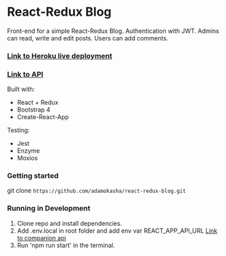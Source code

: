 # React-Redux Blog

Front-end for a simple React-Redux Blog. Authentication with JWT. Admins can read, write and edit posts. Users can add comments.

### [Link to Heroku live deployment](https://kasho-blog.herokuapp.com/)

### [Link to API](https://github.com/adamokasha/node-blog-api)

Built with:

- React + Redux
- Bootstrap 4
- Create-React-App

Testing:

- Jest
- Enzyme
- Moxios

### Getting started

git clone `https://github.com/adamokasha/react-redux-blog.git`

### Running in Development

1. Clone repo and install dependencies.
2. Add .env.local in root folder and add env var REACT_APP_API_URL [Link to companion api](https://github.com/adamokasha/node-blog-api)
3. Run 'npm run start' in the terminal.

